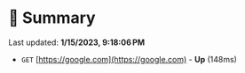 # 📖 Summary
Last updated: **1/15/2023, 9:18:06 PM**

- `GET` [https://google.com](https://google.com) - **Up** (148ms)
